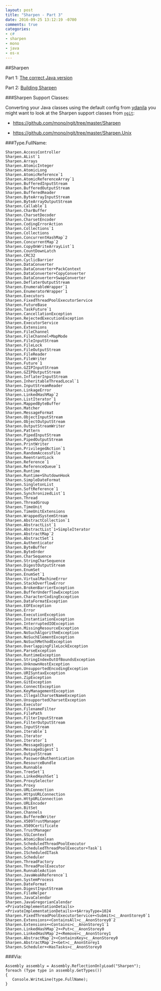 ```yaml
---
layout: post
title: "Sharpen - Part 3"
date: 2016-09-25 13:12:19 -0700
comments: true
categories: 
- c#
- sharpen
- mono
- java
- os-x
---
```


##Sharpen

Part 1: [The correct Java version](http://sushihangover.github.io/sharpen/)

Part 2: [Building Sharpen](http://sushihangover.github.io/sharpen-part-2/)

###Sharpen Support Classes:

Converting your Java classes using the default config from [ydanila](https://github.com/ydanila) you might want to look at the Sharpen support classes from [`ngit`](https://github.com/mono/ngit):

* https://github.com/mono/ngit/tree/master/Sharpen

* https://github.com/mono/ngit/tree/master/Sharpen.Unix

###Type.FullName:

	Sharpen.AccessController
	Sharpen.AList`1
	Sharpen.Arrays
	Sharpen.AtomicInteger
	Sharpen.AtomicLong
	Sharpen.AtomicReference`1
	Sharpen.AtomicReferenceArray`1
	Sharpen.BufferedInputStream
	Sharpen.BufferedOutputStream
	Sharpen.BufferedReader
	Sharpen.ByteArrayInputStream
	Sharpen.ByteArrayOutputStream
	Sharpen.Callable`1
	Sharpen.CharBuffer
	Sharpen.CharsetDecoder
	Sharpen.CharsetEncoder
	Sharpen.CodingErrorAction
	Sharpen.Collections`1
	Sharpen.Collections
	Sharpen.ConcurrentHashMap`2
	Sharpen.ConcurrentMap`2
	Sharpen.CopyOnWriteArrayList`1
	Sharpen.CountDownLatch
	Sharpen.CRC32
	Sharpen.CyclicBarrier
	Sharpen.DataConverter
	Sharpen.DataConverter+PackContext
	Sharpen.DataConverter+CopyConverter
	Sharpen.DataConverter+SwapConverter
	Sharpen.DeflaterOutputStream
	Sharpen.EnumerableWrapper`1
	Sharpen.EnumeratorWrapper`1
	Sharpen.Executors
	Sharpen.FixedThreadPoolExecutorService
	Sharpen.FutureBase
	Sharpen.TaskFuture`1
	Sharpen.CancellationException
	Sharpen.RejectedExecutionException
	Sharpen.ExecutorService
	Sharpen.Extensions
	Sharpen.FileChannel
	Sharpen.FileChannel+MapMode
	Sharpen.FileInputStream
	Sharpen.FileLock
	Sharpen.FileOutputStream
	Sharpen.FileReader
	Sharpen.FileWriter
	Sharpen.Future`1
	Sharpen.GZIPInputStream
	Sharpen.GZIPOutputStream
	Sharpen.InflaterInputStream
	Sharpen.InheritableThreadLocal`1
	Sharpen.InputStreamReader
	Sharpen.LinkageError
	Sharpen.LinkedHashMap`2
	Sharpen.ListIterator`1
	Sharpen.MappedByteBuffer
	Sharpen.Matcher
	Sharpen.MessageFormat
	Sharpen.ObjectInputStream
	Sharpen.ObjectOutputStream
	Sharpen.OutputStreamWriter
	Sharpen.Pattern
	Sharpen.PipedInputStream
	Sharpen.PipedOutputStream
	Sharpen.PrintWriter
	Sharpen.PrivilegedAction`1
	Sharpen.RandomAccessFile
	Sharpen.ReentrantLock
	Sharpen.Reference`1
	Sharpen.ReferenceQueue`1
	Sharpen.Runtime
	Sharpen.Runtime+ShutdownHook
	Sharpen.SimpleDateFormat
	Sharpen.SingletonList
	Sharpen.SoftReference`1
	Sharpen.SynchronizedList`1
	Sharpen.Thread
	Sharpen.ThreadGroup
	Sharpen.TimeUnit
	Sharpen.TimeUnitExtensions
	Sharpen.WrappedSystemStream
	Sharpen.AbstractCollection`1
	Sharpen.AbstractList`1
	Sharpen.AbstractList`1+SimpleIterator
	Sharpen.AbstractMap`2
	Sharpen.AbstractSet`1
	Sharpen.Authenticator
	Sharpen.ByteBuffer
	Sharpen.ByteOrder
	Sharpen.CharSequence
	Sharpen.StringCharSequence
	Sharpen.DigestOutputStream
	Sharpen.EnumSet
	Sharpen.EnumSet`1
	Sharpen.VirtualMachineError
	Sharpen.StackOverflowError
	Sharpen.BrokenBarrierException
	Sharpen.BufferUnderflowException
	Sharpen.CharacterCodingException
	Sharpen.DataFormatException
	Sharpen.EOFException
	Sharpen.Error
	Sharpen.ExecutionException
	Sharpen.InstantiationException
	Sharpen.InterruptedIOException
	Sharpen.MissingResourceException
	Sharpen.NoSuchAlgorithmException
	Sharpen.NoSuchElementException
	Sharpen.NoSuchMethodException
	Sharpen.OverlappingFileLockException
	Sharpen.ParseException
	Sharpen.RuntimeException
	Sharpen.StringIndexOutOfBoundsException
	Sharpen.UnknownHostException
	Sharpen.UnsupportedEncodingException
	Sharpen.URISyntaxException
	Sharpen.ZipException
	Sharpen.GitException
	Sharpen.ConnectException
	Sharpen.KeyManagementException
	Sharpen.IllegalCharsetNameException
	Sharpen.UnsupportedCharsetException
	Sharpen.Executor
	Sharpen.FilenameFilter
	Sharpen.FilePath
	Sharpen.FilterInputStream
	Sharpen.FilterOutputStream
	Sharpen.InputStream
	Sharpen.Iterable`1
	Sharpen.Iterator
	Sharpen.Iterator`1
	Sharpen.MessageDigest
	Sharpen.MessageDigest`1
	Sharpen.OutputStream
	Sharpen.PasswordAuthentication
	Sharpen.ResourceBundle
	Sharpen.Runnable
	Sharpen.TreeSet`1
	Sharpen.LinkedHashSet`1
	Sharpen.ProxySelector
	Sharpen.Proxy
	Sharpen.URLConnection
	Sharpen.HttpsURLConnection
	Sharpen.HttpURLConnection
	Sharpen.URLEncoder
	Sharpen.BitSet
	Sharpen.Channels
	Sharpen.BufferedWriter
	Sharpen.X509TrustManager
	Sharpen.X509Certificate
	Sharpen.TrustManager
	Sharpen.SSLContext
	Sharpen.AtomicBoolean
	Sharpen.ScheduledThreadPoolExecutor
	Sharpen.ScheduledThreadPoolExecutor+Task`1
	Sharpen.IScheduledITask
	Sharpen.Scheduler
	Sharpen.ThreadFactory
	Sharpen.ThreadPoolExecutor
	Sharpen.RunnableAction
	Sharpen.JavaWeakReference`1
	Sharpen.SystemProcess
	Sharpen.DateFormat
	Sharpen.DigestInputStream
	Sharpen.FileHelper
	Sharpen.JavaCalendar
	Sharpen.JavaGregorianCalendar
	<PrivateImplementationDetails>
	<PrivateImplementationDetails>+$ArrayType=1024
	Sharpen.FixedThreadPoolExecutorService+<Submit>c__AnonStorey0`1
	Sharpen.Extensions+<ContainsAll>c__AnonStorey0`2
	Sharpen.Extensions+<Contains>c__AnonStorey1`1
	Sharpen.LinkedHashMap`2+<Put>c__AnonStorey0
	Sharpen.LinkedHashMap`2+<Remove>c__AnonStorey1
	Sharpen.AbstractMap`2+<ContainsKey>c__AnonStorey0
	Sharpen.AbstractMap`2+<Get>c__AnonStorey1
	Sharpen.Scheduler+<HasTasks>c__AnonStorey0
	
###Via: 
	
	Assembly assembly = Assembly.ReflectionOnlyLoad("Sharpen");
	foreach (Type type in assembly.GetTypes())
	{
	   Console.WriteLine(type.FullName);
	}
			
